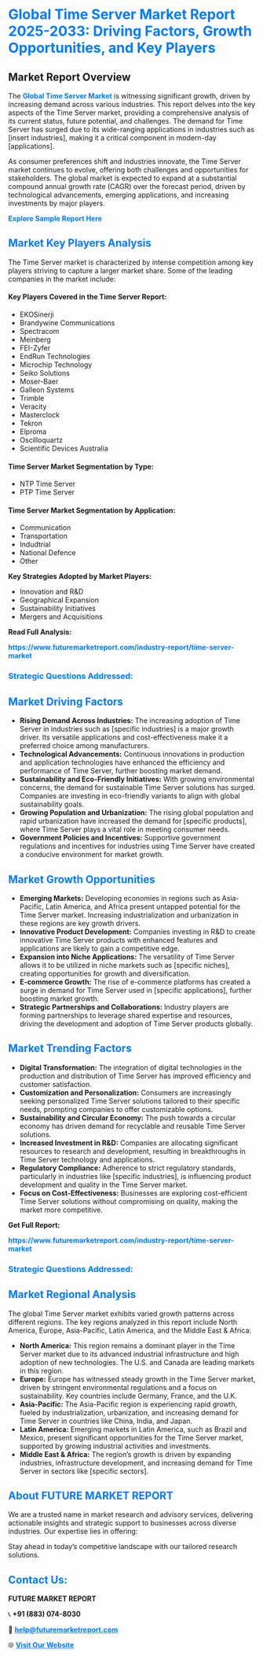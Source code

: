 <h1 style="color: #007BFF;">Global Time Server Market Report 2025-2033: Driving Factors, Growth Opportunities, and Key Players</h1>

<section id="overview">
<h2>Market Report Overview</h2>
<p>The <a href="https://www.futuremarketreport.com/industry-report/time-server-market" style="color: #007BFF; text-decoration: none;"><strong>Global Time Server Market</strong></a> is witnessing significant growth, driven by increasing demand across various industries. This report delves into the key aspects of the Time Server market, providing a comprehensive analysis of its current status, future potential, and challenges. The demand for Time Server has surged due to its wide-ranging applications in industries such as [insert industries], making it a critical component in modern-day [applications].</p>
<p>As consumer preferences shift and industries innovate, the Time Server market continues to evolve, offering both challenges and opportunities for stakeholders. The global market is expected to expand at a substantial compound annual growth rate (CAGR) over the forecast period, driven by technological advancements, emerging applications, and increasing investments by major players.</p>
</section>

<section id="overview">
<p><a href="https://www.futuremarketreport.com/request-sample/reportId=52068" style="color: #007BFF; text-decoration: none;"><strong>Explore Sample Report Here</strong></a></p>
</section>

<section id="key-players">
<h2 style="color: #007BFF;">Market Key Players Analysis</h2>
<p>The Time Server market is characterized by intense competition among key players striving to capture a larger market share. Some of the leading companies in the market include:</p>
<h4>Key Players Covered in the Time Server Report:</h4>
<ul><li>EKOSinerji</li><li>Brandywine Communications</li><li>Spectracom</li><li>Meinberg</li><li>FEI-Zyfer</li><li>EndRun Technologies</li><li>Microchip Technology</li><li>Seiko Solutions</li><li>Moser-Baer</li><li>Galleon Systems</li><li>Trimble</li><li>Veracity</li><li>Masterclock</li><li>Tekron</li><li>Elproma</li><li>Oscilloquartz</li><li>Scientific Devices Australia</li></ul>
<h4>Time Server Market Segmentation by Type:</h4>
<ul><li>NTP Time Server</li><li>PTP Time Server</li></ul>

<h4>Time Server Market Segmentation by Application:</h4>
<ul><li>Communication</li><li>Transportation</li><li>Indudtrial</li><li>National Defence</li><li>Other</li></ul>
<p><strong>Key Strategies Adopted by Market Players:</strong></p>
<ul>
<li>Innovation and R&D</li>
<li>Geographical Expansion</li>
<li>Sustainability Initiatives</li>
<li>Mergers and Acquisitions</li>
</ul>
</section>

<section>
<p><strong>Read Full Analysis: </strong></p><a href="https://www.futuremarketreport.com/industry-report/time-server-market" style="color: #007BFF; text-decoration: none;"><strong>https://www.futuremarketreport.com/industry-report/time-server-market</strong></a>
<h3 style="color: #007BFF;">Strategic Questions Addressed:</h3>
</section>

<section id="driving-factors">
<h2 style="color: #007BFF;">Market Driving Factors</h2>
<ul>
<li><strong>Rising Demand Across Industries:</strong> The increasing adoption of Time Server in industries such as [specific industries] is a major growth driver. Its versatile applications and cost-effectiveness make it a preferred choice among manufacturers.</li>
<li><strong>Technological Advancements:</strong> Continuous innovations in production and application technologies have enhanced the efficiency and performance of Time Server, further boosting market demand.</li>
<li><strong>Sustainability and Eco-Friendly Initiatives:</strong> With growing environmental concerns, the demand for sustainable Time Server solutions has surged. Companies are investing in eco-friendly variants to align with global sustainability goals.</li>
<li><strong>Growing Population and Urbanization:</strong> The rising global population and rapid urbanization have increased the demand for [specific products], where Time Server plays a vital role in meeting consumer needs.</li>
<li><strong>Government Policies and Incentives:</strong> Supportive government regulations and incentives for industries using Time Server have created a conducive environment for market growth.</li>
</ul>
</section>

<section id="growth-opportunities">
<h2 style="color: #007BFF;">Market Growth Opportunities</h2>
<ul>
<li><strong>Emerging Markets:</strong> Developing economies in regions such as Asia-Pacific, Latin America, and Africa present untapped potential for the Time Server market. Increasing industrialization and urbanization in these regions are key growth drivers.</li>
<li><strong>Innovative Product Development:</strong> Companies investing in R&D to create innovative Time Server products with enhanced features and applications are likely to gain a competitive edge.</li>
<li><strong>Expansion into Niche Applications:</strong> The versatility of Time Server allows it to be utilized in niche markets such as [specific niches], creating opportunities for growth and diversification.</li>
<li><strong>E-commerce Growth:</strong> The rise of e-commerce platforms has created a surge in demand for Time Server used in [specific applications], further boosting market growth.</li>
<li><strong>Strategic Partnerships and Collaborations:</strong> Industry players are forming partnerships to leverage shared expertise and resources, driving the development and adoption of Time Server products globally.</li>
</ul>
</section>

<section id="trending-factors">
<h2 style="color: #007BFF;">Market Trending Factors</h2>
<ul>
<li><strong>Digital Transformation:</strong> The integration of digital technologies in the production and distribution of Time Server has improved efficiency and customer satisfaction.</li>
<li><strong>Customization and Personalization:</strong> Consumers are increasingly seeking personalized Time Server solutions tailored to their specific needs, prompting companies to offer customizable options.</li>
<li><strong>Sustainability and Circular Economy:</strong> The push towards a circular economy has driven demand for recyclable and reusable Time Server solutions.</li>
<li><strong>Increased Investment in R&D:</strong> Companies are allocating significant resources to research and development, resulting in breakthroughs in Time Server technology and applications.</li>
<li><strong>Regulatory Compliance:</strong> Adherence to strict regulatory standards, particularly in industries like [specific industries], is influencing product development and quality in the Time Server market.</li>
<li><strong>Focus on Cost-Effectiveness:</strong> Businesses are exploring cost-efficient Time Server solutions without compromising on quality, making the market more competitive.</li>
</ul>
</section>

<section>
<p><strong>Get Full Report: </strong></p><a href="https://www.futuremarketreport.com/industry-report/time-server-market" style="color: #007BFF; text-decoration: none;"><strong>https://www.futuremarketreport.com/industry-report/time-server-market</strong></a>
<h3 style="color: #007BFF;">Strategic Questions Addressed:</h3>
</section>


<section id="regional-analysis">
<h2 style="color: #007BFF;">Market Regional Analysis</h2>
<p>The global Time Server market exhibits varied growth patterns across different regions. The key regions analyzed in this report include North America, Europe, Asia-Pacific, Latin America, and the Middle East & Africa:</p>
<ul>
<li><strong>North America:</strong> This region remains a dominant player in the Time Server market due to its advanced industrial infrastructure and high adoption of new technologies. The U.S. and Canada are leading markets in this region.</li>
<li><strong>Europe:</strong> Europe has witnessed steady growth in the Time Server market, driven by stringent environmental regulations and a focus on sustainability. Key countries include Germany, France, and the U.K.</li>
<li><strong>Asia-Pacific:</strong> The Asia-Pacific region is experiencing rapid growth, fueled by industrialization, urbanization, and increasing demand for Time Server in countries like China, India, and Japan.</li>
<li><strong>Latin America:</strong> Emerging markets in Latin America, such as Brazil and Mexico, present significant opportunities for the Time Server market, supported by growing industrial activities and investments.</li>
<li><strong>Middle East & Africa:</strong> The region’s growth is driven by expanding industries, infrastructure development, and increasing demand for Time Server in sectors like [specific sectors].</li>
</ul>
</section>

<footer>
<h2 style="color: #007BFF;">About FUTURE MARKET REPORT</h2>
<p>We are a trusted name in market research and advisory services, delivering actionable insights and strategic support to businesses across diverse industries. Our expertise lies in offering:</p>

<p>Stay ahead in today’s competitive landscape with our tailored research solutions.</p>

<h2 style="color: #007BFF;">Contact Us:</h2>
<p><strong>FUTURE MARKET REPORT</strong></p>
<p>📞 <strong>+91 (883) 074-8030</strong></p>
<p>📧 <strong><a href="mailto:help@futuremarketreport.com" style="color: #007BFF;">help@futuremarketreport.com</a></strong></p>
<p>🌐 <strong><a href="https://www.futuremarketreport.com/" style="color: #007BFF;">Visit Our Website</a></strong></p>
</footer>